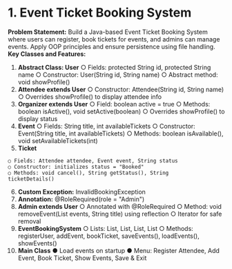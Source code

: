 # 1. Event Ticket Booking System

**Problem Statement:**
Build a Java-based Event Ticket Booking System where users can register, book tickets for
events, and admins can manage events. Apply OOP principles and ensure persistence using
file handling.
**Key Classes and Features:**

1. **Abstract Class: User**
    ○ Fields: protected String id, protected String name
    ○ Constructor: User(String id, String name)
    ○ Abstract method: void showProfile()
2. **Attendee extends User**
    ○ Constructor: Attendee(String id, String name)
    ○ Overrides showProfile() to display attendee info
3. **Organizer extends User**
    ○ Field: boolean active = true
    ○ Methods: boolean isActive(), void setActive(boolean)
    ○ Overrides showProfile() to display status
4. **Event**
    ○ Fields: String title, int availableTickets
    ○ Constructor: Event(String title, int availableTickets)
    ○ Methods: boolean isAvailable(), void setAvailableTickets(int)
5. **Ticket**


```
○ Fields: Attendee attendee, Event event, String status
○ Constructor: initializes status = "Booked"
○ Methods: void cancel(), String getStatus(), String
ticketDetails()
```
6. **Custom Exception:** InvalidBookingException
7. **Annotation:** @RoleRequired(role = "Admin")
8. **Admin extends User**
    ○ Annotated with @RoleRequired
    ○ Method: void removeEvent(List<Event> events, String title)
       using reflection
    ○ Iterator for safe removal
9. **EventBookingSystem**
    ○ Lists: List<Attendee>, List<Organizer>, List<Event>, List<Ticket>
    ○ Methods: registerUser, addEvent, bookTicket, saveEvents(), loadEvents(),
       showEvents()
10. **Main Class**
● Load events on startup
● Menu: Register Attendee, Add Event, Book Ticket, Show Events, Save & Exit


